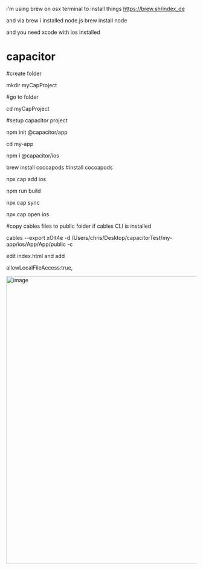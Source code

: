i'm using brew on osx terminal to install things
https://brew.sh/index_de

and via brew i installed node.js
brew install node

and you need xcode with ios installed


# capacitor

#create folder

mkdir myCapProject

#go to folder

cd myCapProject

#setup capacitor project

npm init @capacitor/app

cd my-app

npm i @capacitor/ios

brew install cocoapods #install cocoapods

npx cap add ios

npm run build

npx cap sync 

npx cap open ios

#copy cables files to public folder if cables CLI is installed

cables --export xOit4e -d /Users/chris/Desktop/capacitorTest/my-app/ios/App/App/public -c

edit index.html and add

allowLocalFileAccess:true,

<img width="759" alt="image" src="https://user-images.githubusercontent.com/1138673/200085757-8f2b1fe9-4331-4f9a-aa97-bcd75a2c0d53.png">

